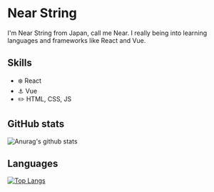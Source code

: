 
# Near String
I'm Near String from Japan, call me Near.  I really being into learning languages and frameworks like React and Vue. 

## Skills
* :snowflake: React
* :anchor: Vue
* :pencil2: HTML, CSS, JS

## GitHub stats
![Anurag's github stats](https://github-readme-stats.vercel.app/api?username=nearString&show_icons=true&theme=react&hide=prs)


## Languages
[![Top Langs](https://github-readme-stats.vercel.app/api/top-langs/?username=nearString&hide=typescript&layout=compact&theme=algolia)](https://github.com/anuraghazra/github-readme-stats)
<!--
**NearString/nearString** is a ✨ _special_ ✨ repository because its `README.md` (this file) appears on your GitHub profile.

Here are some ideas to get you started:

- 🔭 I’m currently working on ...
- 🌱 I’m currently learning ...
- 👯 I’m looking to collaborate on ...
- 🤔 I’m looking for help with ...
- 💬 Ask me about ...
- 📫 How to reach me: ...
- 😄 Pronouns: ...
- ⚡ Fun fact: ...
-->
